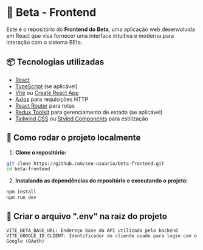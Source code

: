 # 🧠 Beta - Frontend

Este é o repositório do **Frontend do Beta**, uma aplicação web desenvolvida em React que visa fornecer uma interface intuitiva e moderna para interação com o sistema BEta.

## 📦 Tecnologias utilizadas

- [React](https://reactjs.org/)
- [TypeScript](https://www.typescriptlang.org/) (se aplicável)
- [Vite](https://vitejs.dev/) ou [Create React App](https://create-react-app.dev/)
- [Axios](https://axios-http.com/) para requisições HTTP
- [React Router](https://reactrouter.com/) para rotas
- [Redux Toolkit](https://redux-toolkit.js.org/) para gerenciamento de estado (se aplicável)
- [Tailwind CSS](https://tailwindcss.com/) ou [Styled Components](https://styled-components.com/) para estilização

## 🚀 Como rodar o projeto localmente

1. **Clone o repositório:**

```bash
git clone https://github.com/seu-usuario/beta-frontend.git
cd beta-frontend
```

2. **Instalando as dependências do repositório e executando o projeto:**
```bash
npm install
npm run dev
```

## 📁 Criar o arquivo ".env" na raiz do projeto
```
VITE_BETA_BASE_URL: Endereço base da API utilizada pelo backend
VITE_GOOGLE_ID_CLIENT: Identificador do cliente usado para login com o Google (OAuth)
```